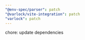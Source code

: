 ```yaml
---
"@env-spec/parser": patch
"@varlock/vite-integration": patch
"varlock": patch
---
```


chore: update dependencies
